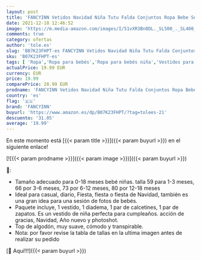 ```yaml
---
layout: post
title: 'FANCYINN Vetidos Navidad Niña Tutu Falda Conjuntos Ropa Bebe Set Leggins'
date: 2021-12-18 12:46:52
image: 'https://m.media-amazon.com/images/I/51vXR3Bn8DL._SL500_._SL400_.jpg'
comments: true
category: ofertas
author: 'tole.es'
slug: 'B07K23FHPT-es FANCYINN Vetidos Navidad Niña Tutu Falda Conjuntos Ropa...'
sku: 'B07K23FHPT-es'
tags: [ 'Ropa','Ropa para bebés','Ropa para bebés niña','Vestidos para bebés niña','bebe','fancyinn', ]
actualPrice: 19.99 EUR
currency: EUR
price: 19.99
comparePrice: 28.99 EUR
prodname: 'FANCYINN Vetidos Navidad Niña Tutu Falda Conjuntos Ropa Bebe Set Leggins'
country: 'es'
flag: '🇪🇸'
brand: 'FANCYINN'
buyurl: 'https://www.amazon.es/dp/B07K23FHPT/?tag=tolees-21'
descuento: '31.05'
average: '19.99'
---
```


En este momento está [{{< param title >}}]({{< param buyurl >}}) en el siguiente enlace!

[![{{< param prodname >}}]({{< param image >}})]({{< param buyurl >}})

🔎:

- Tamaño adecuado para 0-18 meses bebé niñas. talla 59 para 1-3 meses, 66 por 3-6 meses, 73 por 6-12 meses, 80 por 12-18 meses
- Ideal para casual, diario, Fiesta, fiesta o fiesta de Navidad, también es una gran idea para una sesión de fotos de bebés.
- Paquete incluye, 1 vestido, 1 diadema, 1 par de calcetines, 1 par de zapatos. Es un vestido de niña perfecta para cumpleaños. acción de gracias, Navidad, Año nuevo y photoshot.
- Top de algodón, muy suave, cómodo y transpirable.
- Nota: por favor revise la tabla de tallas en la ultima imagen antes de realizar su pedido

[🛒 Aquí!!!]({{< param buyurl >}})
